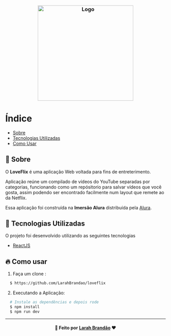 <h3 align="center">
    <img alt="Logo" title="#logo" width="300px" src="">
</h3>


# Índice

- [Sobre](#sobre)
- [Tecnologias Utilizadas](#tecnologias-utilizadas)
- [Como Usar](#como-usar)

<a id="sobre"></a>

## :bookmark: Sobre

O <strong>LoveFlix</strong> é uma aplicação Web voltada para fins de entreterimento.

Aplicação reúne um compilado de vídeos do YouTube separadas por categorias, funcionando como um repósitorio para salvar vídeos que você gosta, assim podendo ser encontrado facilmente num layout que remete ao da Netflix.

Essa aplicação foi construída na <strong>Imersão Alura</strong> distribuída pela [Alura](https://www.alura.com.br/).

<a id="tecnologias-utilizadas"></a>

## :rocket: Tecnologias Utilizadas

O projeto foi desenvolvido utilizando as seguintes tecnologias

- [ReactJS](https://reactjs.org/)

<a id="como-usar"></a>

## :fire: Como usar

1. Faça um clone :

```sh
  $ https://github.com/LarahBrandao/loveflix
```

2. Executando a Aplicação:

```sh
  # Instale as dependências e depois rode
  $ npm install
  $ npm run dev

```

---

<h4 align="center">
   🌹 Feito por <a href="https://www.linkedin.com/in/larahbrandao/" target="_blank">Larah Brandão</a> ❤️
</h4>
